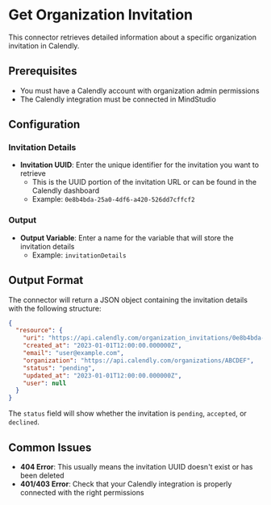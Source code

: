 # Get Organization Invitation

This connector retrieves detailed information about a specific organization invitation in Calendly.

## Prerequisites
- You must have a Calendly account with organization admin permissions
- The Calendly integration must be connected in MindStudio

## Configuration

### Invitation Details
- **Invitation UUID**: Enter the unique identifier for the invitation you want to retrieve
  - This is the UUID portion of the invitation URL or can be found in the Calendly dashboard
  - Example: `0e8b4bda-25a0-4df6-a420-526dd7cffcf2`

### Output
- **Output Variable**: Enter a name for the variable that will store the invitation details
  - Example: `invitationDetails`

## Output Format

The connector will return a JSON object containing the invitation details with the following structure:

```json
{
  "resource": {
    "uri": "https://api.calendly.com/organization_invitations/0e8b4bda-25a0-4df6-a420-526dd7cffcf2",
    "created_at": "2023-01-01T12:00:00.000000Z",
    "email": "user@example.com",
    "organization": "https://api.calendly.com/organizations/ABCDEF",
    "status": "pending",
    "updated_at": "2023-01-01T12:00:00.000000Z",
    "user": null
  }
}
```

The `status` field will show whether the invitation is `pending`, `accepted`, or `declined`.

## Common Issues

- **404 Error**: This usually means the invitation UUID doesn't exist or has been deleted
- **401/403 Error**: Check that your Calendly integration is properly connected with the right permissions